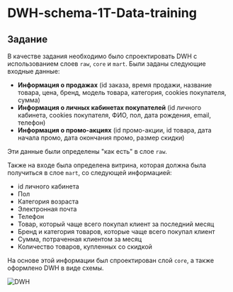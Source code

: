 # DWH-schema-1T-Data-training

## Задание
В качестве задания необходимо было спроектировать DWH с использованием слоев `raw`, `core` и `mart`.
Были заданы следующие входные данные:
- **Информация о продажах** (id заказа, время продажи, название товара, цена, бренд, модель товара, категория, cookies покупателя, сумма)
- **Информация о личных кабинетах покупателей** (id личного кабинета, cookies покупателя, ФИО, пол, дата рождения, email, телефон)
- **Информация о промо-акциях** (id промо-акции, id товара, дата начала промо, дата окончания промо, размер скидки)

Эти данные были определены "как есть" в слое `raw`.

Также на входе была определена витрина, которая должна была получиться в слое `mart`, со следующей информацией:
- id личного кабинета
- Пол
- Категория возраста
- Электронная почта
- Телефон
- Товар, который чаще всего покупал клиент за последний месяц
- Бренд и категория товаров, которые чаще всего покупал клиент
- Сумма, потраченная клиентом за месяц
- Количество товаров, купленных со скидкой

На основе этой информации был спроектирован слой `core`, а также оформлено DWH в виде схемы.

![DWH](./dwg.jpg)
